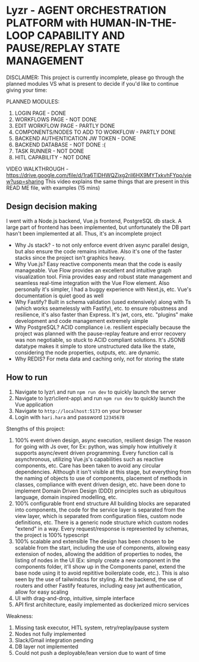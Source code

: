 # Lyzr - AGENT ORCHESTRATION PLATFORM with HUMAN-IN-THE-LOOP CAPABILITY AND PAUSE/REPLAY STATE MANAGEMENT

DISCLAIMER: This project is currently incomplete, please go through the planned modules VS what is present to decide if you'd like to continue giving your time:


PLANNED MODULES:
1. LOGIN PAGE - DONE
2. WORKFLOWS PAGE - NOT DONE
3. EDIT WORKFLOW PAGE - PARTLY DONE
4. COMPONENTS/NODES TO ADD TO WORKFLOW - PARTLY DONE
5. BACKEND AUTHENTICATION JW TOKEN - DONE
6. BACKEND DATABASE - NOT DONE :(
7. TASK RUNNER - NOT DONE
8. HITL CAPABILITY - NOT DONE

VIDEO WALKTHROUGH - https://drive.google.com/file/d/1ra6TlDHWQZixg2ril6HX9MYTxkvhFYpo/view?usp=sharing
This video explains the same things that are present in this READ ME file, with examples (15 mins)

## Design decision making

I went with a Node.js backend, Vue.js frontend, PostgreSQL db stack. A large part of frontend has been implemented, but unfortunately the DB part hasn't been implemented at all. Thus, it's an incomplete project

- Why Js stack? - to not only enforce event driven async parallel design, but also ensure the code remains intuitive. Also it's one of the faster stacks since the project isn't graphics heavy.
- Why Vue.js? Easy reactive components mean that the code is easily manageable. Vue Flow provides an excellent and intuitive graph visualization tool. Finia provides easy and robust state management and seamless real-time integration with the Vue Flow element. Also personally it's simpler, I had a buggy experience with Next.js, etc. Vue's documentation is quiet good as well
- Why Fastify? Built in schema validation (used extensively) along with Ts (which works seamelessly with Fastify), etc. to ensure robustness and resilience, it's also faster than Express. It's jwt, cors, etc. "plugins" make development and code management extremely simple
- Why PostgreSQL? ACID compliance i.e. resilient especially because the project was planned with the pause-replay feature and error recovery was non negotiable, so stuck to ACID compliant solutions. It's JSONB datatype makes it simple to store unstructured data like the state, considering the node properties, outputs, etc. are dynamic.
- Why REDIS? For meta data and caching only, not for storing the state


## How to run

1. Navigate to lyzr\ and run `npm run dev` to quickly launch the server
2. Navigate to lyzr\client-app\ and run `npm run dev` to quickly launch the Vue application
3. Navigate to `http://localhost:5173` on your browser
4. Login with `hari.hara` and password `12345678`

Stengths of this project:
1. 100% event driven design, async execution, resilient design
     The reason for going with Js over, for Ex: python, was simply how intuitively it supports async/event driven programming. Every function call is asynchronous, utilizing Vue.js's capabilities such as reactive components, etc. Care has been taken to avoid any circular dependencies. Although it isn't visible at this stage, but everything from the naming of objects to use of components, placement of methods in classes, compliance with event driven design, etc. have been done to implement Domain Driven Design (DDD) principles such as ubiquitous language, domain inspired modelling, etc.
2. 100% configurable front end structure
     All building blocks are separated into components, the code for the service layer is separated from the view layer, which is separated from configuration files, custom node definitions, etc. There is a generic node structure which custom nodes "extend" in a way. Every request/response is represented by schemas, the project is 100% typescript
3. 100% scalable and extensible
     The design has been chosen to be scalable from the start, including the use of components, allowing easy extension of nodes, allowing the addition of properties to nodes, the listing of nodes in the UI (Ex: simply create a new component in the components folder, it'll show up in the Components panel, extend the base node using it to avoid repititive boilerplate code, etc.). This is also seen by the use of tailwindcss for styling. At the backend, the use of routers and other Fastify features, including easy jwt authentication, allow for easy scaling
4. UI with drag-and-drop, intuitive, simple interface
5. API first architecture, easily implemented as dockerized micro services

Weakness:
1. Missing task executor, HITL system, retry/replay/pause system
2. Nodes not fully implemented
3. Slack/Gmail integration pending
4. DB layer not implemented
5. Could not push a deployable/lean version due to want of time


